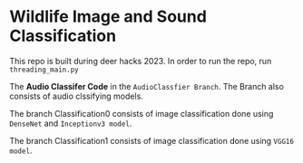 # Wildlife Image and Sound Classification

This repo is built during deer hacks 2023.
In order to run the repo, run `threading_main.py`

The **Audio Classifer Code** in the `AudioClassfier Branch`.
The Branch also consists of audio clssifying models.

The branch Classification0 consists of image classification done using `DenseNet` and `Inceptionv3 model`.


The branch Classification1 consists of image classification done using `VGG16 model`.
